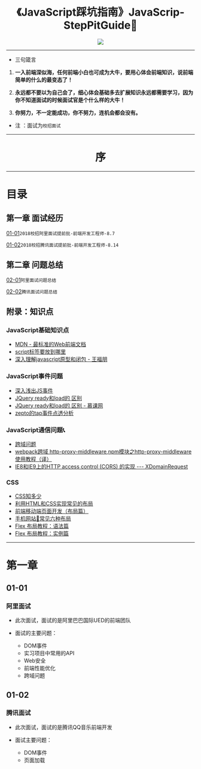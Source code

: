 
<h1 align="center">《JavaScript踩坑指南》JavaScrip-StepPitGuide📖</h1>
<p align="center"><img src="http://www.kejiganhuo.tech/wp-content/uploads/2017/03/cropped-319907-106.jpg" /></p>

---

* 三句箴言

1. **一入前端深似海，任何前端小白也可成为大牛，要用心体会前端知识，说前端简单的什么的最变态了！**

2. **永远都不要以为自己会了，细心体会基础多去扩展知识永远都需要学习，因为你不知道面试的时候面试官是个什么样的大牛！**

3. **你努力，不一定能成功，你不努力，连机会都会没有。**

* 注 ：面试为`校招面试`
---

<h1 align="center">序</h1>

---

# 目录

## 第一章 面试经历

[01-01](https://github.com/TYRMars/JavaScrip-StepPitGuide)`2018校招阿里面试提前批-前端开发工程师-8.7`

[01-02](https://github.com/TYRMars/JavaScrip-StepPitGuide)`2018校招腾讯面试提前批-前端开发工程师-8.14`

## 第二章 问题总结

[02-01](https://github.com/TYRMars/JavaScrip-StepPitGuide)`阿里面试问题总结`

[02-02](https://github.com/TYRMars/JavaScrip-StepPitGuide)`腾讯面试问题总结`


## 附录：知识点

### JavaScript基础知识点

* [MDN - 最标准的Web前端文档](https://developer.mozilla.org/zh-CN/)
* [script标签要放到哪里](http://blog.csdn.net/ybdesire/article/details/49284699)
* [深入理解javascript原型和闭包 - 王福朋](http://www.cnblogs.com/wangfupeng1988/p/4001284.html)

### JavaScript事件问题

* [深入浅出JS事件](http://www.cnblogs.com/jingwhale/p/4656869.html)
* [JQuery ready和load的 区别](http://blog.csdn.net/u010555110/article/details/51861054)
* [JQuery ready和load的 区别 - 慕课网](http://www.imooc.com/code/3253)
* [zepto的tap事件点透分析](http://smile-leaf-language.github.io/2016/02/02/zepto-tap/)

### JavaScript通信问题📞

* [跨域问题](http://blog.csdn.net/joyhen/article/details/21631833)
* [webpack跨域 http-proxy-middleware](http://www.jb51.net/article/120259.htm),[npm模块之http-proxy-middleware使用教程（译）](http://blog.csdn.net/xmloveth/article/details/56847456)
* [IE8和IE9上的HTTP access control (CORS) 的实现 --- XDomainRequest](https://developer.mozilla.org/zh-CN/docs/Web/API/XDomainRequest)

### CSS

* [CSS知多少](http://www.cnblogs.com/wangfupeng1988/p/4325007.html)
* [利用HTML和CSS实现常见的布局](https://segmentfault.com/a/1190000003931851)
* [前端移动端页面开发（布局篇）](http://www.xiaoxiangzi.com/Programme/CSS/4298.html)
* [手机网站📱常见六种布局](http://www.qdfuns.com/notes/17640/934ef9a496386a5243b449cdf3faceea:storey-3.html)
* [Flex 布局教程：语法篇](http://www.ruanyifeng.com/blog/2015/07/flex-grammar.html)
* [Flex 布局教程：实例篇](http://www.ruanyifeng.com/blog/2015/07/flex-examples.html)

---

# 第一章

## 01-01
### 阿里面试

* 此次面试，面试的是阿里巴巴国际UED的前端团队

* 面试的主要问题：
    * DOM事件
    * 实习项目中常用的API
    * Web安全
    * 前端性能优化
    * 跨域问题

## 01-02
### 腾讯面试

* 此次面试，面试的是腾讯QQ音乐前端开发

* 面试主要问题：
    * DOM事件
    * 页面加载<script>标签放到哪里
    * 对比load和ready (考察点在与页面加载DOMContentLoaded)与script标签问题同在一个知识链条上
    * 跨域问题
    * 页面性能优化

# 第二章

## 02-01
### 阿里面试总结

## 02-02
### 腾讯面试总结
